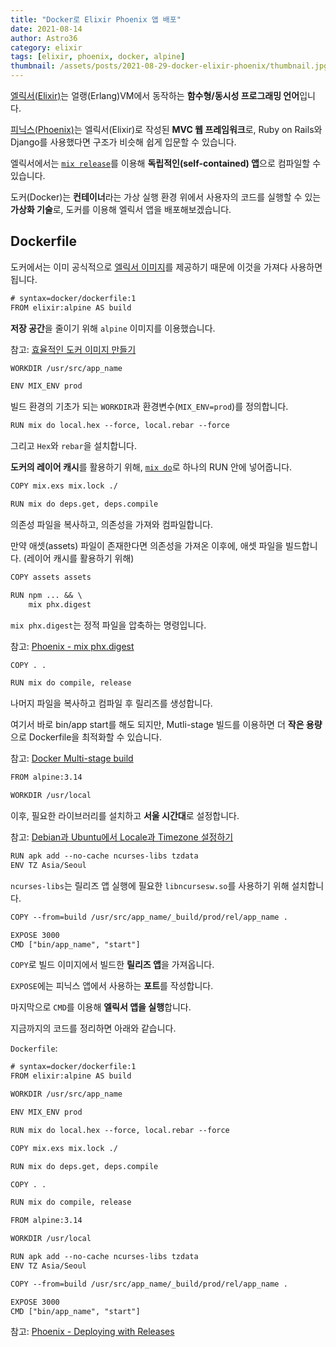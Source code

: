 ```yaml
---
title: "Docker로 Elixir Phoenix 앱 배포"
date: 2021-08-14
author: Astro36
category: elixir
tags: [elixir, phoenix, docker, alpine]
thumbnail: /assets/posts/2021-08-29-docker-elixir-phoenix/thumbnail.jpg
---
```


[엘릭서(Elixir)](https://elixir-lang.org/)는 얼랭(Erlang)VM에서 동작하는 **함수형/동시성 프로그래밍 언어**입니다.

[피닉스(Phoenix)](https://phoenixframework.org/)는 엘릭서(Elixir)로 작성된 **MVC 웹 프레임워크**로, Ruby on Rails와 Django를 사용했다면 구조가 비슷해 쉽게 입문할 수 있습니다.

엘릭서에서는 [`mix release`](https://hexdocs.pm/mix/Mix.Tasks.Release.html)를 이용해 **독립적인(self-contained) 앱**으로 컴파일할 수 있습니다.

도커(Docker)는 **컨테이너**라는 가상 실행 환경 위에서 사용자의 코드를 실행할 수 있는 **가상화 기술**로, 도커를 이용해 엘릭서 앱을 배포해보겠습니다.

## Dockerfile

도커에서는 이미 공식적으로 [엘릭서 이미지](https://hub.docker.com/_/elixir)를 제공하기 때문에 이것을 가져다 사용하면 됩니다.

```txt
# syntax=docker/dockerfile:1
FROM elixir:alpine AS build
```

**저장 공간**을 줄이기 위해 `alpine` 이미지를 이용했습니다.

참고: [효율적인 도커 이미지 만들기](https://bcho.tistory.com/m/1356)

```txt
WORKDIR /usr/src/app_name

ENV MIX_ENV prod
```

빌드 환경의 기초가 되는 `WORKDIR`과 환경변수(`MIX_ENV=prod`)를 정의합니다.

```txt
RUN mix do local.hex --force, local.rebar --force
```

그리고 `Hex`와 `rebar`을 설치합니다.

**도커의 레이어 캐시**를 활용하기 위해, [`mix do`](https://hexdocs.pm/mix/Mix.Tasks.Do.html)로 하나의 RUN 안에 넣어줍니다.

```txt
COPY mix.exs mix.lock ./

RUN mix do deps.get, deps.compile
```

의존성 파일을 복사하고, 의존성을 가져와 컴파일합니다.

만약 애셋(assets) 파일이 존재한다면 의존성을 가져온 이후에, 애셋 파일을 빌드합니다. (레이어 캐시를 활용하기 위해)

```txt
COPY assets assets

RUN npm ... && \
    mix phx.digest
```

`mix phx.digest`는 정적 파일을 압축하는 명령입니다.

참고: [Phoenix - mix phx.digest](https://hexdocs.pm/phoenix/Mix.Tasks.Phx.Digest.html)

```txt
COPY . .

RUN mix do compile, release
```

나머지 파일을 복사하고 컴파일 후 릴리즈를 생성합니다.

여기서 바로 bin/app start를 해도 되지만, Mutli-stage 빌드를 이용하면 더 **작은 용량**으로 Dockerfile을 최적화할 수 있습니다.

참고: [Docker Multi-stage build](https://docs.docker.com/develop/develop-images/multistage-build/)

```txt
FROM alpine:3.14

WORKDIR /usr/local
```

이후, 필요한 라이브러리를 설치하고 **서울 시간대**로 설정합니다.

참고: [Debian과 Ubuntu에서 Locale과 Timezone 설정하기](https://int-i.github.io/linux/2021-08-15/linux-locale-timezone/)

```txt
RUN apk add --no-cache ncurses-libs tzdata
ENV TZ Asia/Seoul
```

`ncurses-libs`는 릴리즈 앱 실행에 필요한 `libncursesw.so`를 사용하기 위해 설치합니다.

```txt
COPY --from=build /usr/src/app_name/_build/prod/rel/app_name .

EXPOSE 3000
CMD ["bin/app_name", "start"]
```

`COPY`로 빌드 이미지에서 빌드한 **릴리즈 앱**을 가져옵니다.

`EXPOSE`에는 피닉스 앱에서 사용하는 **포트**를 작성합니다.

마지막으로 `CMD`를 이용해 **엘릭서 앱을 실행**합니다.

지금까지의 코드를 정리하면 아래와 같습니다.

`Dockerfile`:

```txt
# syntax=docker/dockerfile:1
FROM elixir:alpine AS build

WORKDIR /usr/src/app_name

ENV MIX_ENV prod

RUN mix do local.hex --force, local.rebar --force

COPY mix.exs mix.lock ./

RUN mix do deps.get, deps.compile

COPY . .

RUN mix do compile, release

FROM alpine:3.14

WORKDIR /usr/local

RUN apk add --no-cache ncurses-libs tzdata
ENV TZ Asia/Seoul

COPY --from=build /usr/src/app_name/_build/prod/rel/app_name .

EXPOSE 3000
CMD ["bin/app_name", "start"]
```

참고: [Phoenix - Deploying with Releases](https://hexdocs.pm/phoenix/releases.html)
